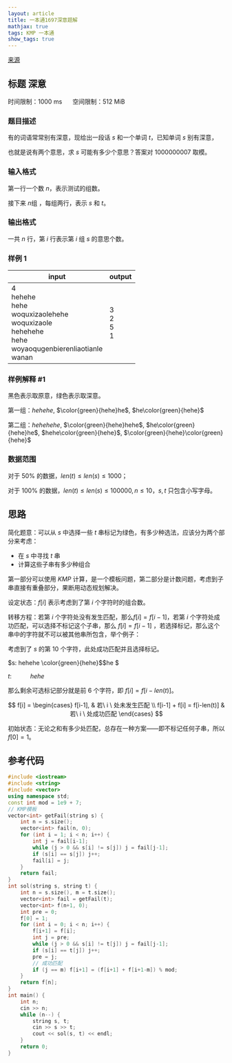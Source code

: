 ```yaml
---
layout: article
title: 一本通1697深意题解
mathjax: true
tags: KMP 一本通
show_tags: true
---
```


<!--more-->

[来源](http://ybt.ssoier.cn:8088/problem_show.php?pid=1697)

## 标题 深意

时间限制：1000 ms $\quad$ 空间限制：512 MiB

### 题目描述

有的词语常常别有深意，现给出一段话 $s$ 和一个单词 $t$，已知单词 $s$ 别有深意，

也就是说有两个意思，求 $s$ 可能有多少个意思？答案对 $1000000007$ 取模。

### 输入格式

第一行一个数 $n$，表示测试的组数。

接下来 $n$组 ，每组两行，表示 $s$ 和 $t$。

### 输出格式

一共 $n$ 行，第 $i$ 行表示第 $i$ 组 $s$ 的意思个数。

### 样例 1

| input       | output |
| ----------- | ------ |
|  4<br/>hehehe<br/>hehe<br/>woquxizaolehehe<br/>woquxizaole<br/>hehehehe<br/>hehe<br/>woyaoqugenbierenliaotianle<br/>wanan|   3<br/>2<br/>5<br/>1  |

### 样例解释 #1

黑色表示取原意，绿色表示取深意。

第一组：$hehehe$, $\color{green}{hehe}he$, $he\color{green}{hehe}$

第二组：$hehehehe$, $\color{green}{hehe}hehe$, $he\color{green}{hehe}he$, $hehe\color{green}{hehe}$, $\color{green}{hehe}\color{green}{hehe}$

### 数据范围

对于 $50\%$ 的数据，$len(t) \leq len(s) \leq 1000$；

对于 $100\%$ 的数据，$len(t) \leq len(s) \leq 100000, n \leq 10$，$s,t$ 只包含小写字母。

## 思路

简化题意：可以从 $s$ 中选择一些 $t$ 串标记为绿色，有多少种选法，应该分为两个部分来考虑：

- 在 $s$ 中寻找 $t$ 串
- 计算这些子串有多少种组合

第一部分可以使用 $KMP$ 计算，是一个模板问题，第二部分是计数问题，考虑到子串直接有重叠部分，果断用动态规划解决。

设定状态：$f[i]$ 表示考虑到了第 $i$ 个字符时的组合数。

转移方程：若第 $i$ 个字符处没有发生匹配，那么$f[i] = f[i-1]$，若第 $i$ 个字符处成功匹配，可以选择不标记这个子串，那么 $f[i] = f[i-1]$ ，若选择标记，那么这个串中的字符就不可以被其他串所包含，举个例子：

考虑到了 $s$ 的第 $10$ 个字符，此处成功匹配并且选择标记。

$s: hehehe \color{green}{hehe}$$he $

$t: \ \ \ \ \ \ \ \ \ \ \  hehe$

那么剩余可选标记部分就是前 $6$ 个字符，即 $f[i] = f[i-len(t)]$。

$$
f[i] =
\begin{cases}
f[i-1],  & 若\  i \ 处未发生匹配 \\
f[i-1] + f[i] = f[i-len(t)] & 若\  i \ 处成功匹配
\end{cases}
$$

初始状态：无论之和有多少处匹配，总存在一种方案——即不标记任何子串，所以 $f[0] = 1$。

## 参考代码

```cpp
#include <iostream>
#include <string>
#include <vector>
using namespace std;
const int mod = 1e9 + 7;
// KMP模板
vector<int> getFail(string s) {
    int n = s.size();
    vector<int> fail(n, 0);
    for (int i = 1; i < n; i++) {
        int j = fail[i-1];
        while (j > 0 && s[i] != s[j]) j = fail[j-1];
        if (s[i] == s[j]) j++;
        fail[i] = j;
    }
    return fail;
}
int sol(string s, string t) {
    int n = s.size(), m = t.size();
    vector<int> fail = getFail(t);
    vector<int> f(n+1, 0);
    int pre = 0;
    f[0] = 1;
    for (int i = 0; i < n; i++) {
        f[i+1] = f[i];
        int j = pre;
        while (j > 0 && s[i] != t[j]) j = fail[j-1];
        if (s[i] == t[j]) j++;
        pre = j;
        // 成功匹配
        if (j == m) f[i+1] = (f[i+1] + f[i+1-m]) % mod;
    }
    return f[n];
}
int main() {
    int n;
    cin >> n;
    while (n--) {
        string s, t;
        cin >> s >> t;
        cout << sol(s, t) << endl;
    }
    return 0;
}
```
